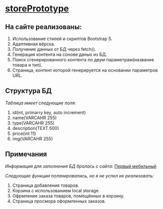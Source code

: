# [storePrototype](http://daniiuso.beget.tech/index.html)

## На сайте реализованы:

1. Использование стилей и скриптов Bootstrap 5.
1. Адаптивная вёрска.
1. Получение данных от БД через fetch().
1. Генерация контента на сонове даных из БД.
1. Поиск сгенерированного контента по двум параметрам(название товара и тип).
1. Страница, контент которой генерируется на основании параметров URL.

## Структура БД

_Таблица имеет следующие поля:_
1. id(int, primarry key, auto increment)
1. name(VARCAHR 255)
1. type(VARCAHR 255)
1. description(TEXT 500)
1. price(int 11)
1. img(VARCAHR 255)

## Примечания

_Информация для заполнения БД бралась с сайта:_ [Первый мебельный](https://pm.ru/)

_Следующие функции поланировались, но я не успел их реализовать:_
1. Страница добавления товаров.
1. Корзина с использованием local storage.
1. Офрмление заказа товаров, помещённых в корзину.
1. Страница просмора оформленных заказов.